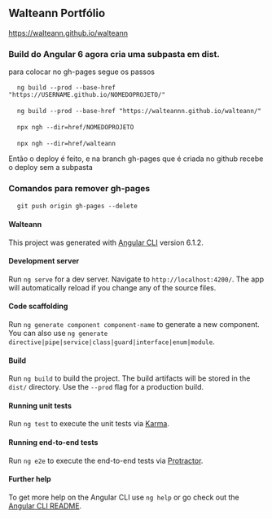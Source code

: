 ## Walteann Portfólio

  <a href="https://walteann.github.io/walteann">https://walteann.github.io/walteann<a>

### Build do Angular 6 agora cria uma subpasta em dist.

<p>para colocar no gh-pages segue os passos</p>

<pre>
  <code>ng build --prod --base-href "https://USERNAME.github.io/NOMEDOPROJETO/"</code>

  <code>ng build --prod --base-href "https://walteannn.github.io/walteann/"</code>

  <code>npx ngh --dir=href/NOMEDOPROJETO</code>

  <code>npx ngh --dir=href/walteann</code>
</pre>

<p>Então o deploy é feito, e na branch gh-pages que é criada no github recebe o deploy sem a subpasta</p>


### Comandos para remover gh-pages

<pre>
  <code>git push origin gh-pages --delete</code>
</pre>



#### Walteann

This project was generated with [Angular CLI](https://github.com/angular/angular-cli) version 6.1.2.

#### Development server

Run `ng serve` for a dev server. Navigate to `http://localhost:4200/`. The app will automatically reload if you change any of the source files.

#### Code scaffolding

Run `ng generate component component-name` to generate a new component. You can also use `ng generate directive|pipe|service|class|guard|interface|enum|module`.

#### Build

Run `ng build` to build the project. The build artifacts will be stored in the `dist/` directory. Use the `--prod` flag for a production build.

#### Running unit tests

Run `ng test` to execute the unit tests via [Karma](https://karma-runner.github.io).

#### Running end-to-end tests

Run `ng e2e` to execute the end-to-end tests via [Protractor](http://www.protractortest.org/).

#### Further help

To get more help on the Angular CLI use `ng help` or go check out the [Angular CLI README](https://github.com/angular/angular-cli/blob/master/README.md).
